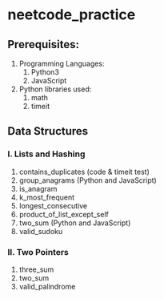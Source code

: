 # neetcode_practice

## Prerequisites:

1. Programming Languages:
   1. Python3
   2. JavaScript
2. Python libraries used:
   1. math
   2. timeit

## Data Structures

### I. Lists and Hashing

1. contains_duplicates (code & timeit test)
2. group_anagrams (Python and JavaScript)
3. is_anagram
4. k_most_frequent
5. longest_consecutive
6. product_of_list_except_self
7. two_sum (Python and JavaScript)
8. valid_sudoku

### II. Two Pointers

1. three_sum
2. two_sum
3. valid_palindrome
